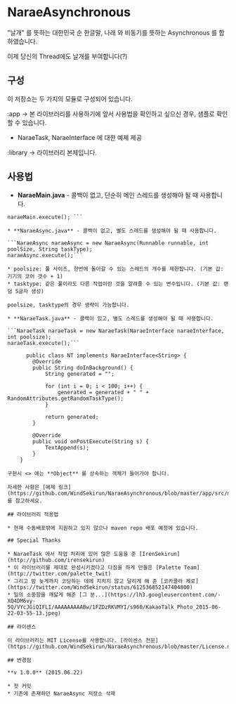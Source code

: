 # NaraeAsynchronous

"날개" 를 뜻하는 대한민국 순 한글말, 나래 와 비동기를 뜻하는 Asynchronous 를 합하였습니다.

이제 당신의 Thread에도 날개를 부여합니다(?) 

## 구성

이 저장소는 두 가지의 모듈로 구성되어 있습니다.

:app -> 본 라이브러리를 사용하기에 앞서 사용법을 확인하고 싶으신 경우, 샘플로 확인할 수 있습니다.

* NaraeTask, NaraeInterface 에 대한 예제 제공

:library -> 라이브러리 본체입니다.

## 사용법 

* **NaraeMain.java** - 콜백이 없고, 단순히 메인 스레드를 생성해야 될 때 사용합니다.

```NaraeMain naraeMain = new NaraeMain(Runnable runnable);
naraeMain.execute(); ```

* **NaraeAsync.java** - 콜백이 없고, 별도 스레드를 생성해야 될 때 사용합니다.

```NaraeAsync naraeAsync = new NaraeAsync(Runnable runnable, int poolSize, String taskType);
naraeAsync.execute();```

* poolsize: 풀 사이즈, 한번에 돌아갈 수 있는 스레드의 개수를 제한합니다. (기본 값: 기기의 코어 갯수 + 1)
* tasktype: 같은 풀이라도 다른 작업이란 것을 알려줄 수 있는 변수입니다. (기본 값: 랜덤 5글자 생성)

poolsize, tasktype의 경우 생략이 가능합니다.

* **NaraeTask.java** - 콜백이 있고, 별도 스레드를 생성해야 될 때 사용합니다.

```NaraeTask naraeTask = new NaraeTask(NaraeInterface naraeInterface, int poolsize);
naraeTask.execute();```

      public class NT implements NaraeInterface<String> {
        @Override
        public String doInBackground() {
            String generated = "";

            for (int i = 0; i < 100; i++) {
                generated = generated + " " + RandomAttributes.getRandomTaskType();
            }

            return generated;
        }

        @Override
        public void onPostExecute(String s) {
            TextAppend(s);
        }
    }
    
구현시 <> 에는 **Object** 를 상속하는 객체가 들어가야 합니다.
    
자세한 사항은 [예제 링크](https://github.com/WindSekirun/NaraeAsynchronous/blob/master/app/src/main/java/windsekirun/naraeasynchronous/demo/NaraeTaskTestActivity.java)를 참고하세요.

## 라이브러리 적용법

* 현재 수동배포밖에 지원하고 있지 않으나 maven repo 배포 예정에 있습니다. 

## Special Thanks

* NaraeTask 에서 작업 처리에 있어 많은 도움을 준 [IrenSekirun](http://github.com/irensekirun)
* 이 라이브러리를 제대로 완성시키겠다고 다짐을 하게 만들은 [Palette Team](http://twitter.com/palette_twit)
* 그리고 밤 늦게까지 코딩하는 데에 지치지 않고 달리게 해 준 [코카콜라 제로](https://twitter.com/WindSekirun/status/612536852147404800)
* 일의 소중함을 깨닳게 해준 [그 분...](https://lh3.googleusercontent.com/-XQ4DM6vy-5Q/VYcJGiQIFLI/AAAAAAAAABw/1FZDzRKVMYI/s960/KakaoTalk_Photo_2015-06-22-03-55-13.jpeg)

## 라이센스

이 라이브러리는 MIT License를 사용합니다. [라이센스 전문](https://github.com/WindSekirun/NaraeAsynchronous/blob/master/License.md)

## 변경점

**v 1.0.0** (2015.06.22)

* 첫 커밋
* 기존에 존재하던 NaraeAsync 저장소 삭제
